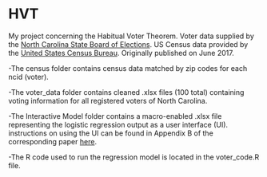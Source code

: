 # HVT
My project concerning the Habitual Voter Theorem. Voter data supplied by the [North Carolina State Board of Elections](https://dl.ncsbe.gov/index.html?prefix=data/). US Census data provided by the [United States Census Bureau](https://factfinder.census.gov/faces/nav/jsf/pages/index.xhtml). Originally published on June 2017.

-The census folder contains census data matched by zip codes for each ncid (voter).

-The voter_data folder contains cleaned .xlsx files (100 total) containing voting information for all registered voters of North Carolina.

-The Interactive Model folder contains a macro-enabled .xlsx file representing the logistic regression output as a user interface (UI). instructions on using the UI can be found in Appendix B of the corresponding paper [here](https://rtwrtw8.github.io/papers/Modeling%20Voter%20Turnout.pdf).

-The R code used to run the regression model is located in the voter_code.R file.
